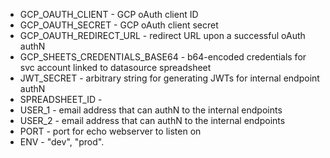 * GCP_OAUTH_CLIENT - GCP oAuth client ID 
* GCP_OAUTH_SECRET - GCP oAuth client secret 
* GCP_OAUTH_REDIRECT_URL - redirect URL upon a successful oAuth authN  
* GCP_SHEETS_CREDENTIALS_BASE64 - b64-encoded credentials for svc account linked to datasource spreadsheet 
* JWT_SECRET - arbitrary string for generating JWTs for internal endpoint authN 
* SPREADSHEET_ID - 
* USER_1 - email address that can authN to the internal endpoints 
* USER_2 - email address that can authN to the internal endpoints 
* PORT - port for echo webserver to listen on  
* ENV - "dev", "prod". 